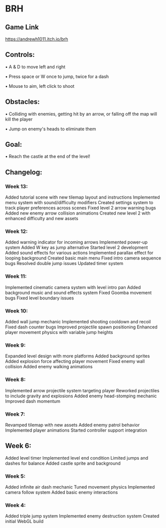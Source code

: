 # BRH

## Game Link

https://andrewh1011.itch.io/brh

## Controls:

• A & D to move left and right

• Press space or W once to jump, twice for a dash

• Mouse to aim, left click to shoot



## Obstacles:

• Colliding with enemies, getting hit by an arrow, or falling off the map will kill the player

• Jump on enemy's heads to eliminate them




## Goal: 

• Reach the castle at the end of the level!



## Changelog:

### Week 13:

Added tutorial scene with new tilemap layout and instructions
Implemented menu system with sound/difficulty modifiers
Created settings system to track player preferences across scenes
Fixed level 2 arrow warning bugs
Added new enemy arrow collision animations
Created new level 2 with enhanced difficulty and new assets

### Week 12:

Added warning indicator for incoming arrows
Implemented power-up system
Added W key as jump alternative
Started level 2 development
Added sound effects for various actions
Implemented parallax effect for looping background
Created basic main menu
Fixed intro camera sequence bugs
Resolved double jump issues
Updated timer system

### Week 11:

Implemented cinematic camera system with level intro pan
Added background music and sound effects system
Fixed Goomba movement bugs
Fixed level boundary issues

### Week 10:

Added wall jump mechanic
Implemented shooting cooldown and recoil
Fixed dash counter bugs
Improved projectile spawn positioning
Enhanced player movement physics with variable jump heights

### Week 9:

Expanded level design with more platforms
Added background sprites
Added explosion force affecting player movement
Fixed enemy wall collision
Added enemy walking animations

### Week 8:

Implemented arrow projectile system targeting player
Reworked projectiles to include gravity and explosions
Added enemy head-stomping mechanic
Improved dash momentum

### Week 7:

Revamped tilemap with new assets
Added enemy patrol behavior
Implemented player animations
Started controller support integration
## Week 6:

Added level timer
Implemented level end condition
Limited jumps and dashes for balance
Added castle sprite and background

### Week 5:

Added infinite air dash mechanic
Tuned movement physics
Implemented camera follow system
Added basic enemy interactions

### Week 4:

Added triple jump system
Implemented enemy destruction system
Created initial WebGL build
